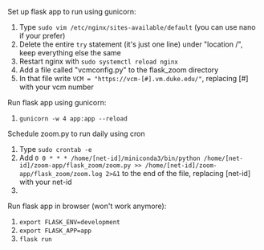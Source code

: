 Set up flask app to run using gunicorn:
1. Type `sudo vim /etc/nginx/sites-available/default` (you can use nano if your prefer)
2. Delete the entire `try` statement (it's just one line) under "location /", keep everything else the same
3. Restart nginx with `sudo systemctl reload nginx`
4. Add a file called "vcmconfig.py" to the flask_zoom directory
5. In that file write `VCM = "https://vcm-[#].vm.duke.edu/"`, replacing [#] with your vcm number

Run flask app using gunicorn:
1. `gunicorn -w 4 app:app --reload`

Schedule zoom.py to run daily using cron
1. Type `sudo crontab -e`
2. Add `0 0 * * * /home/[net-id]/miniconda3/bin/python /home/[net-id]/zoom-app/flask_zoom/zoom.py >> /home/[net-id]/zoom-app/flask_zoom/zoom.log 2>&1` to the end of the file, replacing [net-id] with your net-id
3. 

Run flask app in browser (won't work anymore):
1. `export FLASK_ENV=development`
2. `export FLASK_APP=app`
3. `flask run`